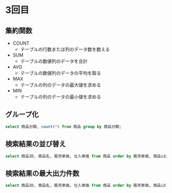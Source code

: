# 3回目

## 集約関数

- COUNT
  - テーブルの行数または列のデータ数を数える
- SUM
  - テーブルの数値列のデータを合計
- AVG
  - テーブルの数値列のデータの平均を取る
- MAX
  - テーブルの列のデータの最大値を求める
- MIN
  - テーブルの列のデータの最小値を求める

## グループ化

```sql
select 商品分類, count(*) from 商品 group by 商品分類;
```

## 検索結果の並び替え

```sql
select 商品ID, 商品名, 販売単価, 仕入単価 from 商品 order by 販売単価, 商品id;
```

## 検索結果の最大出力件数

```sql
select 商品ID, 商品名, 販売単価, 仕入単価 from 商品 order by 販売単価, 商品id limit 5;
```
